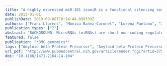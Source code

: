 ```yaml
---
title: "A highly expressed miR-101 isomiR is a functional silencing small RNA."
date: 2013-01-01
publishDate: 2019-09-08T18:14:44.099339Z
authors: ["Franc Llorens", "Mónica Bañez-Coronel", "Lorena Pantano", "Jose Antonio del Río", "Isidre Ferrer", "Xavier Estivill", "́ Eulàlia Marti"]
publication_types: ["2"]
abstract: "BACKGROUND: MicroRNAs (miRNAs) are short non-coding regulatory RNAs that control gene expression usually producing translational repression and gene silencing. High-throughput sequencing technologies have revealed heterogeneity at length and sequence level for the majority of mature miRNAs (IsomiRs). Most isomiRs can be explained by variability in either Dicer1 or Drosha cleavage during miRNA biogenesis at 5' or 3' of the miRNA (trimming variants). Although isomiRs have been described in different tissues and organisms, their functional validation as modulators of gene expression remains elusive. Here we have characterized the expression and function of a highly abundant miR-101 5'-trimming variant (5'-isomiR-101).  RESULTS: The analysis of small RNA sequencing data in several human tissues and cell lines indicates that 5'-isomiR-101 is ubiquitously detected and a highly abundant, especially in the brain. 5'-isomiR-101 was found in Ago-2 immunocomplexes and complementary approaches showed that 5'-isomiR-101 interacted with different members of the silencing (RISC) complex. In addition, 5'-isomiR-101 decreased the expression of five validated miR-101 targets, suggesting that it is a functional variant. Both the binding to RISC members and the degree of silencing were less efficient for 5'-isomiR-101 compared with miR-101. For some targets, both miR-101 and 5'-isomiR-101 significantly decreased protein expression with no changes in the respective mRNA levels. Although a high number of overlapping predicted targets suggest similar targeted biological pathways, a correlation analysis of the expression profiles of miR-101 variants and predicted mRNA targets in human brains at different ages, suggest specific functions for miR-101- and 5'-isomiR-101.  CONCLUSIONS: These results suggest that isomiRs are functional variants and further indicate that for a given miRNA, the different isomiRs may contribute to the overall effect as quantitative and qualitative fine-tuners of gene expression."
featured: false
publication: "*BMC genomics*"
tags: ["Amyloid beta-Protein Precursor", "Amyloid beta-Protein Precursor: deficiency", "Amyloid beta-Protein Precursor: genetics", "Argonaute Proteins", "Argonaute Proteins: metabolism", "Cell Line", "Cyclooxygenase 2", "Cyclooxygenase 2: deficiency", "Cyclooxygenase 2: genetics", "DEAD-box RNA Helicases", "DEAD-box RNA Helicases: metabolism", "Dual Specificity Phosphatase 1", "Dual Specificity Phosphatase 1: deficiency", "Dual Specificity Phosphatase 1: genetics", "Gene Expression Regulation", "Gene Expression Regulation: genetics", "Gene Silencing", "Humans", "MicroRNAs", "MicroRNAs: genetics", "MicroRNAs: metabolism", "Myeloid Cell Leukemia Sequence 1 Protein", "Polycomb Repressive Complex 2", "Polycomb Repressive Complex 2: deficiency", "Polycomb Repressive Complex 2: genetics", "Proto-Oncogene Proteins", "Proto-Oncogene Proteins c-bcl-2", "Proto-Oncogene Proteins c-bcl-2: deficiency", "Proto-Oncogene Proteins c-bcl-2: genetics", "Proto-Oncogene Proteins: metabolism", "RNA Isoforms", "RNA Isoforms: genetics", "RNA Isoforms: metabolism"]
url_pdf: "http://www.pubmedcentral.nih.gov/articlerender.fcgi?artid=3751341&tool=pmcentrez&rendertype=abstract"
doi: "10.1186/1471-2164-14-104"
---
```


